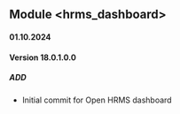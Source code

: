 ## Module <hrms_dashboard>
#### 01.10.2024
#### Version 18.0.1.0.0
##### ADD
- Initial commit for Open HRMS dashboard
